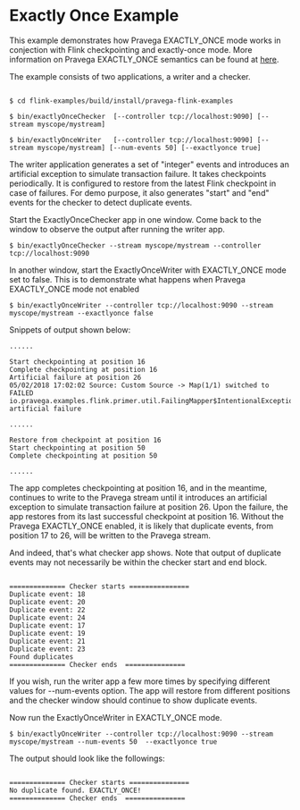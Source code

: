 # Exactly Once Example

This example demonstrates how Pravega EXACTLY_ONCE mode works in conjection with Flink checkpointing and exactly-once mode. More information on Pravega EXACTLY_ONCE semantics can be found at [here](http://pravega.io/docs/latest/key-features/#exactly-once-semantics).



The example consists of two applications, a writer and a checker.

```

$ cd flink-examples/build/install/pravega-flink-examples

$ bin/exactlyOnceChecker  [--controller tcp://localhost:9090] [--stream myscope/mystream] 

$ bin/exactlyOnceWriter   [--controller tcp://localhost:9090] [--stream myscope/mystream] [--num-events 50] [--exactlyonce true]

```

The writer application generates a set of "integer" events and introduces an artificial exception to 
simulate transaction failure. It takes checkpoints periodically. It is configured to restore 
from the latest Flink checkpoint in case of failures.
For demo purpose, it also generates "start" and "end" events for the checker to detect duplicate events.

Start the ExactlyOnceChecker app in one window. Come back to the window to observe the output 
after running the writer app.

```
$ bin/exactlyOnceChecker --stream myscope/mystream --controller tcp://localhost:9090
```


In another window, start the ExactlyOnceWriter with EXACTLY_ONCE mode set to false.
This is to demonstrate what happens when Pravega EXACTLY_ONCE mode not enabled 

```
$ bin/exactlyOnceWriter --controller tcp://localhost:9090 --stream myscope/mystream --exactlyonce false
```

Snippets of output shown below:

```
......

Start checkpointing at position 16
Complete checkpointing at position 16
Artificial failure at position 26
05/02/2018 17:02:02	Source: Custom Source -> Map(1/1) switched to FAILED 
io.pravega.examples.flink.primer.util.FailingMapper$IntentionalException: artificial failure

......

Restore from checkpoint at position 16
Start checkpointing at position 50
Complete checkpointing at position 50

......

```
The app completes checkpointing at position 16, and in the meantime, continues to write to the 
Pravega stream until it introduces an artificial exception to simulate transaction failure 
at position 26. Upon the failure, the app restores from its last successful checkpoint 
at position 16. Without the Pravega EXACTLY_ONCE enabled, it is likely that duplicate events, 
from position 17 to 26, will be written to the Pravega stream. 



And indeed, that's what checker app shows. Note that output of duplicate events may not necessarily 
be within the checker start and end block. 

```

============== Checker starts ===============
Duplicate event: 18
Duplicate event: 20
Duplicate event: 22
Duplicate event: 24
Duplicate event: 17
Duplicate event: 19
Duplicate event: 21
Duplicate event: 23
Found duplicates
============== Checker ends  ===============

```

If you wish, run the writer app a few more times by specifying different values for --num-events option.
The app will restore from different positions and the checker window should continue to show duplicate events. 

Now run the ExactlyOnceWriter in EXACTLY_ONCE mode.

```
$ bin/exactlyOnceWriter --controller tcp://localhost:9090 --stream myscope/mystream --num-events 50  --exactlyonce true
```

The output should look like the followings:

```

============== Checker starts ===============
No duplicate found. EXACTLY_ONCE!
============== Checker ends  ===============

```
